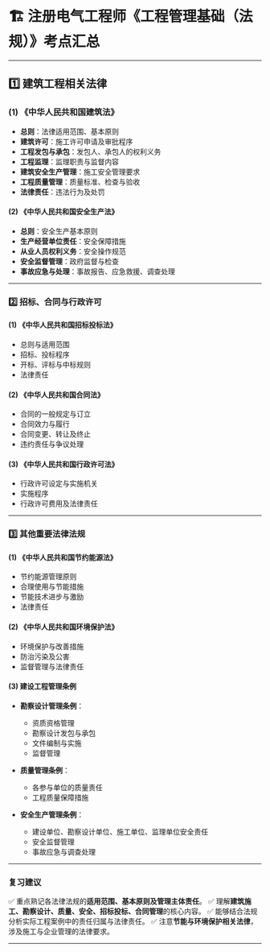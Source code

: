# 🏗 注册电气工程师《工程管理基础（法规）》考点汇总

---

## **1️⃣ 建筑工程相关法律**

### **(1) 《中华人民共和国建筑法》**

* **总则**：法律适用范围、基本原则
* **建筑许可**：施工许可申请及审批程序
* **工程发包与承包**：发包人、承包人的权利义务
* **工程监理**：监理职责与监督内容
* **建筑安全生产管理**：施工安全管理要求
* **工程质量管理**：质量标准、检查与验收
* **法律责任**：违法行为及处罚

#### **(2) 《中华人民共和国安全生产法》**

* **总则**：安全生产基本原则
* **生产经营单位责任**：安全保障措施
* **从业人员权利义务**：安全操作规范
* **安全监督管理**：政府监督与检查
* **事故应急与处理**：事故报告、应急救援、调查处理

---

### **2️⃣ 招标、合同与行政许可**

#### **(1) 《中华人民共和国招标投标法》**

* 总则与适用范围
* 招标、投标程序
* 开标、评标与中标规则
* 法律责任

#### **(2) 《中华人民共和国合同法》**

* 合同的一般规定与订立
* 合同效力与履行
* 合同变更、转让及终止
* 违约责任与争议处理

#### **(3) 《中华人民共和国行政许可法》**

* 行政许可设定与实施机关
* 实施程序
* 行政许可费用及法律责任

---

### **3️⃣ 其他重要法律法规**

#### **(1) 《中华人民共和国节约能源法》**

* 节约能源管理原则
* 合理使用与节能措施
* 节能技术进步与激励
* 法律责任

#### **(2) 《中华人民共和国环境保护法》**

* 环境保护与改善措施
* 防治污染及公害
* 监督管理与法律责任

#### **(3) 建设工程管理条例**

* **勘察设计管理条例**：

  * 资质资格管理
  * 勘察设计发包与承包
  * 文件编制与实施
  * 监督管理
* **质量管理条例**：

  * 各参与单位的质量责任
  * 工程质量保障措施
* **安全生产管理条例**：

  * 建设单位、勘察设计单位、施工单位、监理单位安全责任
  * 安全监督管理
  * 事故应急与调查处理

---

### **复习建议**

✅ 重点熟记各法律法规的**适用范围、基本原则及管理主体责任**。
✅ 理解**建筑施工、勘察设计、质量、安全、招标投标、合同管理**的核心内容。
✅ 能够结合法规分析实际工程案例中的责任归属与法律责任。
✅ 注意**节能与环境保护相关法律**，涉及施工与企业管理的法律要求。

---